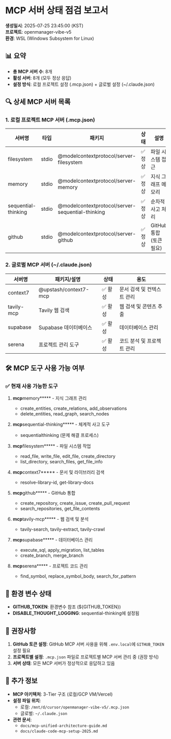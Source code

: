 # MCP 서버 상태 점검 보고서

**생성일시**: 2025-07-25 23:45:00 (KST)  
**프로젝트**: openmanager-vibe-v5  
**환경**: WSL (Windows Subsystem for Linux)

## 📊 요약

- **총 MCP 서버 수**: 8개
- **활성 서버**: 8개 (모두 정상 응답)
- **설정 방식**: 로컬 프로젝트 설정 (.mcp.json) + 글로벌 설정 (~/.claude.json)

## 🔍 상세 MCP 서버 목록

### 1. 로컬 프로젝트 MCP 서버 (.mcp.json)

| 서버명              | 타입  | 패키지                                           | 상태    | 설명                    |
| ------------------- | ----- | ------------------------------------------------ | ------- | ----------------------- |
| filesystem          | stdio | @modelcontextprotocol/server-filesystem          | ✅ 정상 | 파일 시스템 접근        |
| memory              | stdio | @modelcontextprotocol/server-memory              | ✅ 정상 | 지식 그래프 메모리      |
| sequential-thinking | stdio | @modelcontextprotocol/server-sequential-thinking | ✅ 정상 | 순차적 사고 처리        |
| github              | stdio | @modelcontextprotocol/server-github              | ✅ 정상 | GitHub 통합 (토큰 필요) |

### 2. 글로벌 MCP 서버 (~/.claude.json)

| 서버명     | 패키지/설명           | 상태    | 용도                       |
| ---------- | --------------------- | ------- | -------------------------- |
| context7   | @upstash/context7-mcp | ✅ 활성 | 문서 검색 및 컨텍스트 관리 |
| tavily-mcp | Tavily 웹 검색        | ✅ 활성 | 웹 검색 및 콘텐츠 추출     |
| supabase   | Supabase 데이터베이스 | ✅ 활성 | 데이터베이스 관리          |
| serena     | 프로젝트 관리 도구    | ✅ 활성 | 코드 분석 및 프로젝트 관리 |

## 🛠️ MCP 도구 사용 가능 여부

### ✅ 현재 사용 가능한 도구

1. **mcp**memory**\*** - 지식 그래프 관리
   - create_entities, create_relations, add_observations
   - delete_entities, read_graph, search_nodes

2. **mcp**sequential-thinking**\*** - 체계적 사고 도구
   - sequentialthinking (문제 해결 프로세스)

3. **mcp**filesystem**\*** - 파일 시스템 작업
   - read_file, write_file, edit_file, create_directory
   - list_directory, search_files, get_file_info

4. **mcp**context7**\*** - 문서 및 라이브러리 검색
   - resolve-library-id, get-library-docs

5. **mcp**github**\*** - GitHub 통합
   - create_repository, create_issue, create_pull_request
   - search_repositories, get_file_contents

6. **mcp**tavily-mcp**\*** - 웹 검색 및 분석
   - tavily-search, tavily-extract, tavily-crawl

7. **mcp**supabase**\*** - 데이터베이스 관리
   - execute_sql, apply_migration, list_tables
   - create_branch, merge_branch

8. **mcp**serena**\*** - 프로젝트 코드 관리
   - find_symbol, replace_symbol_body, search_for_pattern

## 📌 환경 변수 상태

- **GITHUB_TOKEN**: 환경변수 참조 (${GITHUB_TOKEN})
- **DISABLE_THOUGHT_LOGGING**: sequential-thinking에 설정됨

## 🔧 권장사항

1. **GitHub 토큰 설정**: GitHub MCP 서버 사용을 위해 `.env.local`에 `GITHUB_TOKEN` 설정 필요
2. **프로젝트별 설정**: `.mcp.json` 파일로 프로젝트별 MCP 서버 관리 중 (권장 방식)
3. **서버 상태**: 모든 MCP 서버가 정상적으로 응답하고 있음

## 📝 추가 정보

- **MCP 아키텍처**: 3-Tier 구조 (로컬/GCP VM/Vercel)
- **설정 파일 위치**:
  - 로컬: `/mnt/d/cursor/openmanager-vibe-v5/.mcp.json`
  - 글로벌: `~/.claude.json`
- **관련 문서**:
  - `docs/mcp-unified-architecture-guide.md`
  - `docs/claude-code-mcp-setup-2025.md`
